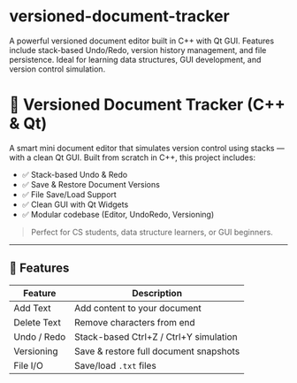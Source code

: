 # versioned-document-tracker
A powerful versioned document editor built in C++ with Qt GUI. Features include stack-based Undo/Redo, version history management, and file persistence. Ideal for learning data structures, GUI development, and version control simulation.
# 📝 Versioned Document Tracker (C++ & Qt)

A smart mini document editor that simulates version control using stacks — with a clean Qt GUI. Built from scratch in C++, this project includes:

- ✅ Stack-based Undo & Redo  
- ✅ Save & Restore Document Versions  
- ✅ File Save/Load Support  
- ✅ Clean GUI with Qt Widgets  
- ✅ Modular codebase (Editor, UndoRedo, Versioning)

> Perfect for CS students, data structure learners, or GUI beginners.

---

## 🚀 Features

| Feature          | Description                                   |
|------------------|-----------------------------------------------|
| Add Text         | Add content to your document                  |
| Delete Text      | Remove characters from end                    |
| Undo / Redo      | Stack-based Ctrl+Z / Ctrl+Y simulation        |
| Versioning       | Save & restore full document snapshots        |
| File I/O         | Save/load `.txt` files                        |
